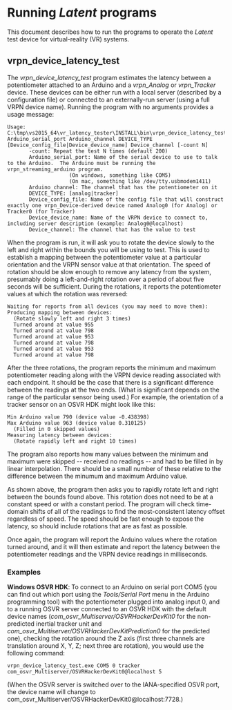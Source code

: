 # Running *Latent* programs

This document describes how to run the programs to operate
the *Latent* test device for virtual-reality (VR) systems.

## vrpn_device_latency_test

The *vrpn_device_latency_test* program estimates the latency between
a potentiometer attached to an Arduino and a *vrpn_Analog* or *vrpn_Tracker*
device.  These devices can be either run with a local server (described
by a configuration file) or connected to an externally-run server (using
a full VRPN device name).  Running the program with no arguments provides
a usage message:

	Usage: C:\tmp\vs2015_64\vr_latency_tester\INSTALL\bin\vrpn_device_latency_test.exe Arduino_serial_port Arduino_channel DEVICE_TYPE [Device_config_file|Device_device_name] Device_channel [-count N]
	       -count: Repeat the test N times (default 200)
	       Arduino_serial_port: Name of the serial device to use to talk to the Arduino.  The Arduino must be running the vrpn_streaming_arduino program.
	                    (On windows, something like COM5)
	                    (On mac, something like /dev/tty.usbmodem1411)
	       Arduino_channel: The channel that has the potentiometer on it
	       DEVICE_TYPE: [analog|tracker]
	       Device_config_file: Name of the config file that will construct exactly one vrpn_Device-derived device named Analog0 (for Analog) or Tracker0 (for Tracker)
	       Device_device_name: Name of the VRPN device to connect to, including server description (example: Analog0@localhost)
	       Device_channel: The channel that has the value to test

When the program is run, it will ask you to rotate the device slowly to the left and right
within the bounds you will be using to test.  This is used to establish a mapping between
the potentiometer value at a particular orientation and the VRPN sensor value at that
orientation.  The speed of rotation should be slow enough to remove any latency from the
system, presumably doing a left-and-right rotation over a period of about five seconds
will be sufficient.  During the rotations, it reports the potentiometer values at which
the rotation was reversed:

    Waiting for reports from all devices (you may need to move them):
    Producing mapping between devices:
      (Rotate slowly left and right 3 times)
      Turned around at value 955
      Turned around at value 798
      Turned around at value 953
      Turned around at value 798
      Turned around at value 953
      Turned around at value 798

After the three rotations, the program reports the minimum and maximum potentiometer
reading along with the VRPN device reading associated with each endpoint.  It should
be the case that there is a significant difference between the readings at the two
ends.  (What is significant depends on the range of the particular sensor being used.)
For example, the orientation of a tracker sensor on an OSVR HDK might look like this:

    Min Arduino value 790 (device value -0.438398)
    Max Arduino value 963 (device value 0.310125)
      (Filled in 0 skipped values)
    Measuring latency between devices:
      (Rotate rapidly left and right 10 times)

The program also reports how many values between the minimum and maximum were
skipped -- received no readings -- and had to be filled in by linear interpolation.
There should be a small number of these relative to the difference between the
minumum and maximum Arduino value.

As shown above, the program then asks you to rapidly rotate left and right between
the bounds found above.  This rotation does not need to be at a constant speed or
with a constant period.  The program will check time-domain shifts of all of the
readings to find the most-consistent latency offset regardless of speed.  The speed
should be fast enough to expose the latency, so should include rotations that are
as fast as possible.

Once again, the program will report the Arduino values where the rotation turned
around, and it will then estimate and report the latency between the potentiometer
readings and the VRPN device readings in milliseconds.

### Examples

**Windows OSVR HDK**: To connect to an Arduino on serial port COM5 (you can find
out which port using the *Tools/Serial Port* menu in the Arduino programming tool)
with the potentiometer plugged into analog input 0,
and to a running OSVR server connected to an OSVR HDK with the default device names
(*com_osvr_Multiserver/OSVRHackerDevKit0* for the non-predicted inertial tracker
unit and *com_osvr_Multiserver/OSVRHackerDevKitPrediction0* for the predicted one),
checking the rotation around the Z axis (first three channels are translation around
X, Y, Z; next three are rotation), you would use the following command:

	vrpn_device_latency_test.exe COM5 0 tracker com_osvr_Multiserver/OSVRHackerDevKit0@localhost 5

(When the OSVR server is switched over to the IANA-specified OSVR port, the device name will change to com_osvr_Multiserver/OSVRHackerDevKit0@localhost:7728.)


